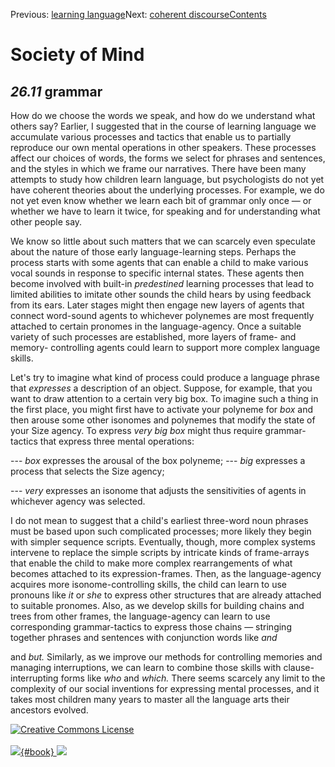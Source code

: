 <div class="chapnav">

<span class="prev">Previous: [learning
language](./som-26.10.html)</span><span class="next">Next: [coherent
discourse](./som-26.12.html)</span><span
class="contents">[Contents](index.html)</span>
<div class="titlebar">

Society of Mind
===============

</div>

</div>

*26.11* grammar
---------------

How do we choose the words we speak, and how do we understand what
others say? Earlier, I suggested that in the course of learning language
we accumulate various processes and tactics that enable us to partially
reproduce our own mental operations in other speakers. These processes
affect our choices of words, the forms we select for phrases and
sentences, and the styles in which we frame our narratives. There have
been many attempts to study how children learn language, but
psychologists do not yet have coherent theories about the underlying
processes. For example, we do not yet even know whether we learn each
bit of grammar only once — or whether we have to learn it twice, for
speaking and for understanding what other people say.

We know so little about such matters that we can scarcely even speculate
about the nature of those early language-learning steps. Perhaps the
process starts with some agents that can enable a child to make various
vocal sounds in response to specific internal states. These agents then
become involved with built-in *predestined* learning processes that lead
to limited abilities to imitate other sounds the child hears by using
feedback from its ears. Later stages might then engage new layers of
agents that connect word-sound agents to whichever polynemes are most
frequently attached to certain pronomes in the language-agency. Once a
suitable variety of such processes are established, more layers of
frame- and memory- controlling agents could learn to support more
complex language skills.

Let's try to imagine what kind of process could produce a language
phrase that *expresses* a description of an object. Suppose, for
example, that you want to draw attention to a certain very big box. To
imagine such a thing in the first place, you might first have to
activate your polyneme for *box* and then arouse some other isonomes and
polynemes that modify the state of your Size agency. To express *very
big box* might thus require grammar-tactics that express three mental
operations:

--- *box* expresses the arousal of the box polyneme; --- *big* expresses
a process that selects the Size agency;

--- *very* expresses an isonome that adjusts the sensitivities of agents
in whichever agency was selected.

I do not mean to suggest that a child's earliest three-word noun phrases
must be based upon such complicated processes; more likely they begin
with simpler sequence scripts. Eventually, though, more complex systems
intervene to replace the simple scripts by intricate kinds of
frame-arrays that enable the child to make more complex rearrangements
of what becomes attached to its expression-frames. Then, as the
language-agency acquires more isonome-controlling skills, the child can
learn to use pronouns like *it* or *she* to express other structures
that are already attached to suitable pronomes. Also, as we develop
skills for building chains and trees from other frames, the
language-agency can learn to use corresponding grammar-tactics to
express those chains — stringing together phrases and sentences with
conjunction words like *and*

and *but.* Similarly, as we improve our methods for controlling memories
and managing interruptions, we can learn to combine those skills with
clause-interrupting forms like *who* and *which.* There seems scarcely
any limit to the complexity of our social inventions for expressing
mental processes, and it takes most children many years to master all
the language arts their ancestors evolved.

<div class="footer">

[![Creative Commons
License](http://i.creativecommons.org/l/by-nc-sa/3.0/80x15.png)](http://creativecommons.org/licenses/by-nc-sa/3.0/deed.en_US)\
\
[![](./images/som_book.jpeg){#book}
![](./images/a_logo_17.gif)](http://www.amazon.com/gp/product/0671657135?ie=UTF8&camp=1789&creativeASIN=0671657135&linkCode=xm2&tag=marvinminsky)

</div>
